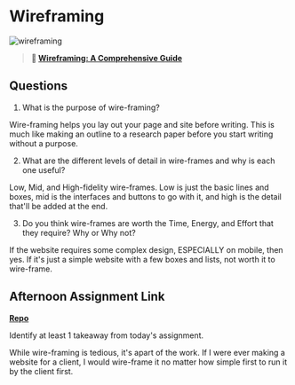 # Wireframing

![wireframing](https://bcw.blob.core.windows.net/public/img/courses/2293087935019893)

> **📖 [Wireframing: A Comprehensive Guide](https://codeworksacademy.com/fs-student-guide/resources/wk1/06-Wireframing)**

## Questions

1. What is the purpose of wire-framing?

Wire-framing helps you lay out your page and site before writing. This is much like making an outline to a research paper before you start writing without a purpose.

2. What are the different levels of detail in wire-frames and why is each one useful?

Low, Mid, and High-fidelity wire-frames. Low is just the basic lines and boxes, mid is the interfaces and buttons to go with it, and high is the detail that'll be added at the end.

3. Do you think wire-frames are worth the Time, Energy, and Effort that they require? Why or Why not?

If the website requires some complex design, ESPECIALLY on mobile, then yes. If it's just a simple website with a few boxes and lists, not worth it to wire-frame.

## Afternoon Assignment Link

**[Repo](https://github.com/JustinBrower/figma)**

Identify at least 1 takeaway from today's assignment.

While wire-framing is tedious, it's apart of the work. If I were ever making a website for a client, I would wire-frame it no matter how simple first to run it by the client first.
